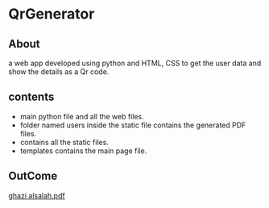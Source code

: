 # QrGenerator
## About 
 a web app developed using python and HTML, CSS to get the user data and show the details as a Qr code.
## contents    
- main python file and all the web files. 
- folder named users inside the static file contains the generated PDF files.
- contains all the static files.
- templates contains the main page file.

## OutCome
 [ghazi alsalah.pdf](https://github.com/ghazi-ms/QrGenerator/files/12506666/ghazi.alsalah.pdf)
